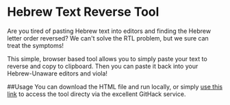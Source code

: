 # Hebrew Text Reverse Tool

Are you tired of pasting Hebrew text into editors and finding the Hebrew letter order reversed? We can't solve the RTL problem, but we sure can treat the symptoms! 

This simple, browser based tool allows you to simply paste your text to reverse and copy to clipboard. Then you can paste it back into your Hebrew-Unaware editors and viola!

##Usage
You can download the HTML file and run locally, or simply [use this link](https://raw.githack.com/ethanpil/hebrew-reverse/master/hebrew-reverse.html) to access the tool directy via the excellent GitHack service.
